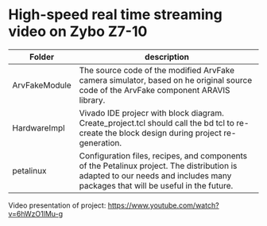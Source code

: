 # High-speed real time streaming video on Zybo Z7-10

| Folder      | description |
| ----------- | ----------- |
| ArvFakeModule    | The source code of the modified ArvFake camera simulator, based on he original source code of the ArvFake component ARAVIS library.     |
|  HardwareImpl  | Vivado IDE projecr with block diagram. Create_project.tcl should call the bd tcl to re-create the block design during project re-generation.       |
| petalinux | Сonfiguration files, recipes, and components of the Petalinux project. The distribution is adapted to our needs and includes many packages that will be useful in the future.  |

Video presentation of project: https://www.youtube.com/watch?v=6hWzO1lMu-g 

